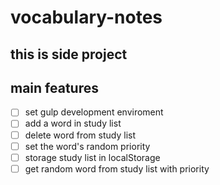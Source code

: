 # vocabulary-notes

## this is side project

## main features

-[ ] set gulp development enviroment 
-[ ] add a word in study list 
-[ ] delete word from study list 
-[ ] set the word's random priority 
-[ ] storage study list in localStorage 
-[ ] get random word from study list with priority
